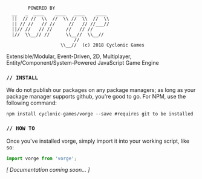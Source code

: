             POWERED BY
      __   _  ____    ____   ____    ____
      ||  // //  \\  //  \\ //  \\  //  \\
      || // //   // //     //   // //___//
      ||// //   // //     //   // //
      |//  \\__// //      \\__//  \\__//
                             //
                        \\__//  (c) 2018 Cyclonic Games


Extensible/Modular, Event-Driven, 2D, Multiplayer,
Entity/Component/System-Powered JavaScript Game Engine

### `// INSTALL`

We do not publish our packages on any package managers; as long as your package
manager supports github, you're good to go. For NPM, use the following command:

```shell
npm install cyclonic-games/vorge --save #requires git to be installed
```

### `// HOW TO`

Once you've installed vorge, simply import it into your working script, like so:

```javascript
import vorge from 'vorge';
```

*[ Documentation coming soon... ]*
